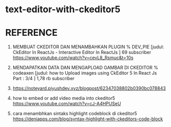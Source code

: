 # text-editor-with-ckeditor5
# REFERENCE
 1. MEMBUAT CKEDITOR DAN MENAMBAHKAN PLUGIN
   % DEV_PIE [judul: CkEditor In ReactJs - Interactive Editor In ReactJs ]
     69 subscriber
     https://www.youtube.com/watch?v=cevL8_Rsmuc&t=10s
     
 2. MENDAPATKAN DATA DAN MENGAPLOAD GAMBAR DI CKEDITOR
   % codeaxen [judul: how to Upload images using CkEditor 5 In React Js Part : 3/4 ]
     1,78 rb subscriber
 3. https://noteyard.piyushdev.xyz/blogpost/62347038802b0390bc078843
 4. how to embed or add video media into ckeditor5 https://www.youtube.com/watch?v=cJ-A4HPUSeU
 5. cara menambhkan sintaks highlight codeblock di ckeditor5 https://deniapps.com/blog/syntax-highlight-with-ckeditors-code-block

